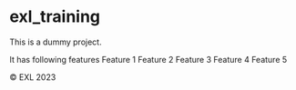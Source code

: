 # exl_training


This is a dummy project.

It has following features
Feature 1
Feature 2
Feature 3
Feature 4
Feature 5

&copy; EXL 2023

